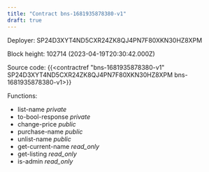 ```yaml
---
title: "Contract bns-1681935878380-v1"
draft: true
---
```

Deployer: SP24D3XYT4ND5CXR24ZK8QJ4PN7F80XKN30HZ8XPM


 



Block height: 102714 (2023-04-19T20:30:42.000Z)

Source code: {{<contractref "bns-1681935878380-v1" SP24D3XYT4ND5CXR24ZK8QJ4PN7F80XKN30HZ8XPM bns-1681935878380-v1>}}

Functions:

* list-name _private_
* to-bool-response _private_
* change-price _public_
* purchase-name _public_
* unlist-name _public_
* get-current-name _read_only_
* get-listing _read_only_
* is-admin _read_only_
